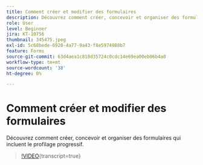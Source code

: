 ```yaml
---
title: Comment créer et modifier des formulaires
description: Découvrez comment créer, concevoir et organiser des formulaires qui incluent le profilage progressif.
role: User
level: Beginner
jira: KT-10756
thumbnail: 345475.jpeg
exl-id: 5c68bede-6920-4a77-9a43-f8e5974988b7
feature: Forms
source-git-commit: 63d4aea1c818d35724c0cdc14e69ea00eb06b4a0
workflow-type: tm+mt
source-wordcount: '38'
ht-degree: 0%

---
```


# Comment créer et modifier des formulaires

Découvrez comment créer, concevoir et organiser des formulaires qui incluent le profilage progressif.

>[!VIDEO](https://video.tv.adobe.com/v/3411667/?quality=12&learn=on&captions=fre_fr){transcript=true}

